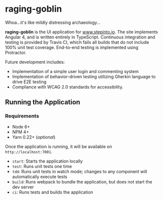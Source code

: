 # raging-goblin

Whoa...it's like mildly distressing archaeology...

<!--- bit --->
__raging-goblin__ is the UI application for www.stepinto.io.  The site implements Angular 4, and is written entirely in
TypeScript.  Continuous integration and testing is provided by Travis CI, which fails all builds that do not include
100% unit test coverage.  End-to-end testing is implemented using Protractor.

Future development includes:
- Implementation of a simple user login and commenting system
- Implementation of behavior-driven testing utilizing Gherkin language to drive E2E testing
- Compliance with WCAG 2.0 standards for accessibility.
<!--- /bit --->

## Running the Application

### Requirements ###

- Node 6+
- NPM 4+
- Yarn 0.22+ (_optional_)

Once the application is running, it will be available on `http://localhost:7001`.

- `start`: Starts the application locally
- `test`: Runs unit tests one time
- `tdd`: Runs unit tests in watch mode; changes to any component will automatically execute tests
- `build`: Runs webpack to bundle the application, but does not start the dev server
- `ci`: Runs tests and builds the application
